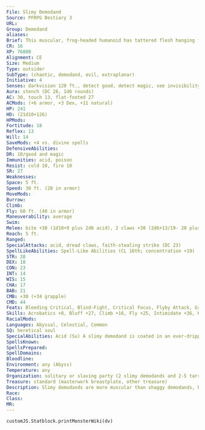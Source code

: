 ```yaml
---
File: Slimy Demodand
Source: PFRPG Bestiary 3
URL: 
Group: Demodand
aliases: 
Brief: This muscular, frog-headed humanoid has tattered flesh hanging from its batlike wings and is covered in a viscous slime.
CR: 16
XP: 76800
Alignment: CE
Size: Medium
Type: outsider
SubType: (chaotic, demodand, evil, extraplanar)
Initiative: 4
Senses: darkvision 120 ft., detect good, detect magic, see invisibility; Perception +2
Aura: stench (DC 26, 1d6 rounds)
AC: 30, touch 13, flat-footed 27
ACMods: (+6 armor, +3 Dex, +11 natural)
HP: 241
HD: (21d10+126)
HPMods: 
Fortitude: 18
Reflex: 13
Will: 14
SaveMods: +4 vs. divine spells
DefensiveAbilities: 
DR: 10/good and magic
Immunities: acid, poison
Resist: cold 10, fire 10
SR: 27
Weaknesses: 
Space: 5 ft.
Speed: 30 ft. (20 in armor)
MoveMods: 
Burrow: 
Climb: 
Fly: 60 ft. (40 in armor)
Maneuverability: average
Swim: 
Melee: bite +30 (1d10+9 plus 2d6 acid), 2 claws +30 (2d6+13/19- 20 plus 2d6 acid and grab)
Reach: 5 ft.
Ranged: 
SpecialAttacks: acid, dread claws, faith-stealing strike (DC 23)
SpellLikeAbilities: Spell-Like Abilities (CL 16th; concentration +19)  Constant-detect good, detect magic, see invisibility   At Will-detect thoughts (DC 15), fear (DC 17)   3/day-acid fog, greater dispel magic   1/day-summon (level 6, 1d4 tarry demodands 50%)
STR: 28
DEX: 18
CON: 23
INT: 14
WIS: 15
CHA: 17
BAB: 21
CMB: +30 (+34 grapple)
CMD: 44
Feats: Bleeding Critical, Blind-Fight, Critical Focus, Flyby Attack, Greater Vital Strike, Improved Critical (claw), Improved Vital Strike, Intimidating Prowess, Lightning Reflexes, Power Attack, Vital Strike
Skills: Acrobatics +8, Bluff +27, Climb +16, Fly +25, Intimidate +36, Knowledge (arcana) +13, Knowledge (planes) +13, Sense Motive +26, Spellcraft +20, Stealth +25, Survival +20
RacialMods: 
Languages: Abyssal, Celestial, Common
SQ: heretical soul
SpecialAbilities: Acid (Su) A slimy demodand is coated in an ever-dripping layer of acid that deals an extra 2d6 points of acid damage on a successful natural attack. In addition, opponents that successfully strike a slimy demodand with an unarmed strike or natural attack take 2d6 points of acid damage.  Dread Claws (Ex) A slimy demodand adds 1-1/2 times its strength bonus on all attack rolls made when using its claws.
SpellsKnown: 
SpellsPrepared: 
SpellDomains: 
Bloodline: 
Environment: any (Abyss)
Temperature: any
Organization: solitary or slaving party (2 slimy demodands and 2-5 tarry demodands)
Treasure: standard (masterwork breastplate, other treasure)
Description: Slimy demodands are more muscular than shaggy demodands, but aren't as lithe or quick as their tarry brethren. They have froglike heads, similar to those of the shaggy demodands, but their constantly darting eyes give them a more feral look. A slimy demodand stands 6 feet tall and weighs 500 pounds.  Slimy demodands often serve as shock troops in demodand armies, but they are also frequently put in charge of gathering and keeping slaves. Slimy demodands have no magical mind control powers, but prefer to rely upon intimidation and physical threats anyway to manage their slaves and keep them in line.
Race: 
Class: 
MR: 
---
```

```dataviewjs
customJS.Statblock.printMonsterWiki(dv)
```

